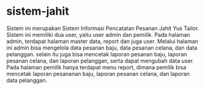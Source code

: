 # sistem-jahit
Sistem ini merupakan Sistem Informasi Pencatatan Pesanan Jahit Yus Tailor. Sistem ini memiliki dua user, yaitu user admin dan pemilik. Pada halaman admin, terdapat halaman master data, report dan juga user. Melalui halaman ini admin bisa mengelola data pesanan baju, data pesanan celana, dan data pelanggan. selain itu juga bisa mencetak  laporan pesanan baju, laporan pesanan celana, dan laporan pelanggan, serta dapat mengubah data user. Pada halaman pemilik hanya terdapat menu report, dimana pemilik bisa mencetak laporan pesananan baju, laporan pesanan celana, dan laporan data pelanggan.
